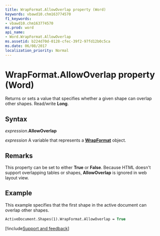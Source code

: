 ```yaml
---
title: WrapFormat.AllowOverlap property (Word)
keywords: vbawd10.chm163774570
f1_keywords:
- vbawd10.chm163774570
ms.prod: word
api_name:
- Word.WrapFormat.AllowOverlap
ms.assetid: b224d70d-0128-cfec-39f2-97fd12b0c5ca
ms.date: 06/08/2017
localization_priority: Normal
---
```



# WrapFormat.AllowOverlap property (Word)

Returns or sets a value that specifies whether a given shape can overlap other shapes. Read/write **Long**.


## Syntax

_expression_.**AllowOverlap**

_expression_ A variable that represents a **[WrapFormat](Word.WrapFormat.md)** object.


## Remarks

This property can be set to either **True** or **False**. Because HTML doesn't support overlapping tables or shapes, **AllowOverlap** is ignored in web layout view.


## Example

This example specifies that the first shape in the active document can overlap other shapes.

```vb
ActiveDocument.Shapes(1).WrapFormat.AllowOverlap = True
```




[!include[Support and feedback](~/includes/feedback-boilerplate.md)]